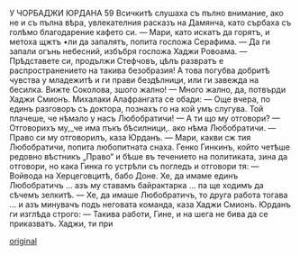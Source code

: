 ﻿У ЧОРБАДЖИ ЮРДАНА	59
Всичкитѣ слушаха съ пълно внимание, ако не и съ пълна вѣра, увлекателния расказъ на Дамянча, като сърбаха съ голѣмо благодарение кафето си.
— Мари, като искатъ да горятъ, и метоха щжтъ •ли да запалятъ, попита госпожа Серафима.
— Да ги запали огънь небесний, избъбря госпожа Хаджи Ровоама.
— Прѣдставете си, продължи Стефчовъ, цѣлъ развратъ е распространението на такива безобразия! А това погубва добритѣ чувства у младежитѣ и ги прави бездѣлници, или ги завежда на бесилка. Вижте Соколова, зшого жално!
— Много жално, да, потвърди Хаджи Смионъ.
Михалаки Алафрангата се обади:
— Още вчера, по единъ разговоръ съ доктора, познахъ го на кой умъ слугува. Той плачеше, че нѣмало у насъ Любобратичи!
— А ти що му отговори?
— Отговорихъ му,_че има пъкъ бѣсилници,. ако нѣма Любобратичи.
— Право си му отговорилъ, каза Юрданъ.
— Мари, какви сж тия Любобратичи, попита любопитната снаха.
Генко Гинкинъ, който четѣше редовно вѣстникъ „Право“ и бѣше въ течението на политиката, зина да отговори, но кака Гинка го устрѣли съ погледъ и отговори тя:
— Войвода на Херцеговцитѣ, бабо Доне. Хе, да имаме единъ Любобратичъ ... азъ му ставамъ байрактарка ... па ще ходимъ да сѣчемъ зелкитѣ.
— Хе, да имаше Любобратичъ, то друга работа тогава ... и азъ минувачъ подъ неговата команда, каза Хаджи Смионъ.
Юрданъ ги изглѣда строго: — Такива работи, Гине, и на шега не бива да се приказватъ. Хаджи, ти при

[original](images/072.jpg)